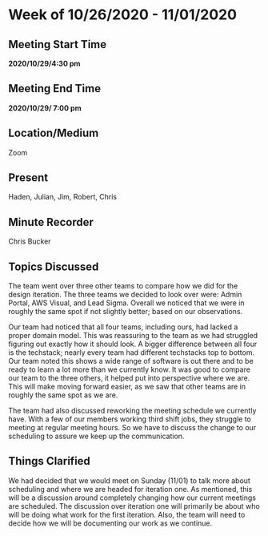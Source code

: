 # Week of 10/26/2020 - 11/01/2020

## Meeting Start Time

 **2020/10/29/4:30 pm** 

## Meeting End Time

**2020/10/29/ 7:00 pm** 

## Location/Medium

Zoom

## Present

 Haden, Julian, Jim, Robert, Chris

## Minute Recorder

Chris Bucker

## Topics Discussed

The team went over three other teams to compare how we did for the design iteration. The three teams we decided to look over were:
Admin Portal, AWS Visual, and Lead Sigma. Overall we noticed that we were in roughly the same spot if not slightly better; based on our observations.

Our team had noticed that all four teams, including ours, had lacked a proper domain model. This was reassuring to the team as we had struggled figuring
out exactly how it should look. A bigger difference between all four is the techstack; nearly every team had different techstacks top to bottom. 
Our team noted this shows a wide range of software is out there and to be ready to learn a lot more than we currently know. It was good to compare our 
team to the three others, it helped put into perspective where we are. This will make moving forward easier, as we saw that other teams are in roughly
the same spot as we are. 

The team had also discussed reworking the meeting schedule we currently have. With a few of our members working third shift jobs, they struggle to meeting at
regular meeting hours. So we have to discuss the change to our scheduling to assure we keep up the communication.

## Things Clarified

We had decided that we would meet on Sunday (11/01) to talk more about scheduling and where we are headed for iteration one. As mentioned, this will
be a discussion around completely changing how our current meetings are scheduled. The discussion over iteration one will primarily be about who will be
doing what work for the first iteration. Also, the team will need to decide how we will be documenting our work as we continue.
